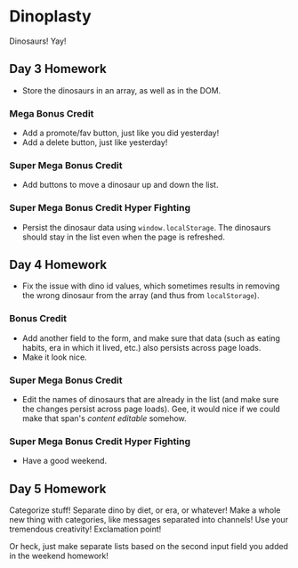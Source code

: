 # Dinoplasty

Dinosaurs! Yay!

## Day 3 Homework

* Store the dinosaurs in an array, as well as in the DOM.

### Mega Bonus Credit

* Add a promote/fav button, just like you did yesterday!
* Add a delete button, just like yesterday!

### Super Mega Bonus Credit

* Add buttons to move a dinosaur up and down the list.

### Super Mega Bonus Credit Hyper Fighting

* Persist the dinosaur data using `window.localStorage`. The dinosaurs should stay in the list even when the page is refreshed.

## Day 4 Homework

* Fix the issue with dino id values, which sometimes results in removing the wrong dinosaur from the array (and thus from `localStorage`).

### Bonus Credit

* Add another field to the form, and make sure that data (such as eating habits, era in which it lived, etc.) also persists across page loads.
* Make it look nice.

### Super Mega Bonus Credit

* Edit the names of dinosaurs that are already in the list (and make sure the changes persist across page loads). Gee, it would nice if we could make that span's _content editable_ somehow.

### Super Mega Bonus Credit Hyper Fighting

* Have a good weekend.

## Day 5 Homework

Categorize stuff! Separate dino by diet, or era, or whatever! Make a whole new thing with categories, like messages separated into channels! Use your tremendous creativity! Exclamation point!

Or heck, just make separate lists based on the second input field you added in the weekend homework!
